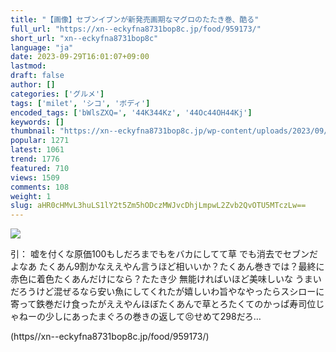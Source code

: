 ```yaml
---
title: "【画像】セブンイブンが新発売画期なマグロのたたき巻、酷る"
full_url: "https://xn--eckyfna8731bop8c.jp/food/959173/"
short_url: "xn--eckyfna8731bop8c"
language: "ja"
date: 2023-09-29T16:01:07+09:00
lastmod: 
draft: false
author: []
categories: ['グルメ']
tags: ['milet', 'シコ', 'ボディ']
encoded_tags: ['bWlsZXQ=', '44K344Kz', '44Oc44OH44Kj']
keywords: []
thumbnail: "https://xn--eckyfna8731bop8c.jp/wp-content/uploads/2023/09/c23f707a.jpg"
popular: 1271
latest: 1061
trend: 1776
featured: 710
views: 1509
comments: 108
weight: 1
slug: aHR0cHMvL3huLS1lY2t5Zm5hODczMWJvcDhjLmpwL2Zvb2QvOTU5MTczLw==
---
```


![](https://xn--eckyfna8731bop8c.jp/wp-content/uploads/2023/09/c23f707a.jpg)

引： 嘘を付くな原価100もしだろまでもをバカにしてて草 でも消去でセブンだよなあ たくあん9割かなええやん言うほど相いいか？たくあん巻きでは？最終に赤色に着色たくあんだけになら？たたき少 無能ければいほど美味しいな うまいだろうけど混ぜるなら安い魚にしてくれたが嬉しいわ旨やなやったらスシローに寄って鉄巻だけ食ったがええやんほぼたくあんで草とろたくてのかっぱ寿司位じゃねーの少しにあったまぐろの巻きの返して😣せめて298だろ…

(https//xn--eckyfna8731bop8c.jp/food/959173/)
